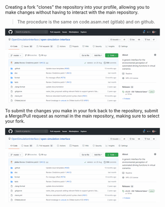 Creating a fork "clones" the repository into your profile, allowing you to make changes without having to interact with the main repository.

>The procedure is the same on code.asam.net (gitlab) and on github.

![forking a repo](../images/forking-a-repo.gif)

To submit the changes you make in your fork back to the repository, submit a Merge/Pull request as normal in the main repository, making sure to select your fork.


![Creating a PR from a fork](../images/creating-a-pr-from-a-fork.gif)